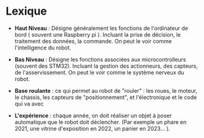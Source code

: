# Lexique


- **Haut Niveau** : Désigne généralement les fonctions de l'ordinateur de bord ( souvent une Raspberry pi ). Incluant la prise de décision, le traitement des données, la commande. On peut le voir comme l'intelligence du robot.

- **Bas Niveau** : Désigne les fonctions associées aux microcontrolleurs (souvent des STM32). Incluant la gestion des actionneurs, des capteurs, de l'asservissement. On peut le voir comme le système nerveux du robot.

- **Base roulante** : ce qui permet au robot de "rouler" : les roues, le moteur, le chassis, les capteurs de "positionnement", et l'électronique et le code qui va avec

- **L'expérience** : chaque année, on doit réaliser un objet à poser automatique que le robot doit déclencher. (Par exemple un phare en 2021, une vitrine d'exposition en 2022, un panier en 2023... ).

